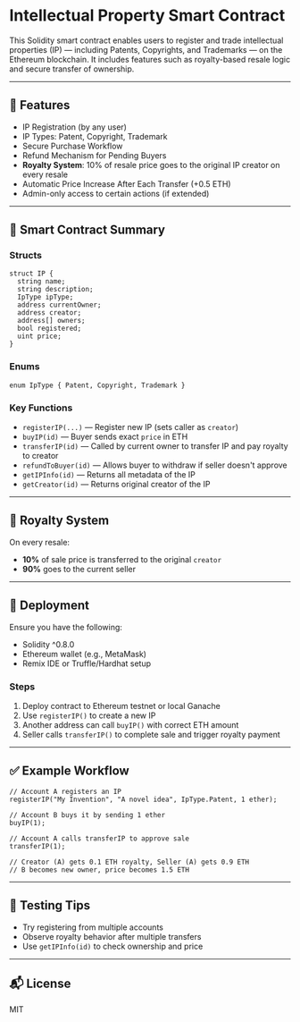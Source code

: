 # Intellectual Property Smart Contract

This Solidity smart contract enables users to register and trade intellectual properties (IP) — including Patents, Copyrights, and Trademarks — on the Ethereum blockchain. It includes features such as royalty-based resale logic and secure transfer of ownership.

---

## 🔑 Features

* IP Registration (by any user)
* IP Types: Patent, Copyright, Trademark
* Secure Purchase Workflow
* Refund Mechanism for Pending Buyers
* **Royalty System**: 10% of resale price goes to the original IP creator on every resale
* Automatic Price Increase After Each Transfer (+0.5 ETH)
* Admin-only access to certain actions (if extended)

---

## 📄 Smart Contract Summary

### Structs

```solidity
struct IP {
  string name;
  string description;
  IpType ipType;
  address currentOwner;
  address creator;
  address[] owners;
  bool registered;
  uint price;
}
```

### Enums

```solidity
enum IpType { Patent, Copyright, Trademark }
```

### Key Functions

* `registerIP(...)` — Register new IP (sets caller as `creator`)
* `buyIP(id)` — Buyer sends exact `price` in ETH
* `transferIP(id)` — Called by current owner to transfer IP and pay royalty to creator
* `refundToBuyer(id)` — Allows buyer to withdraw if seller doesn't approve
* `getIPInfo(id)` — Returns all metadata of the IP
* `getCreator(id)` — Returns original creator of the IP

---

## 💸 Royalty System

On every resale:

* **10%** of sale price is transferred to the original `creator`
* **90%** goes to the current seller

---

## 🚀 Deployment

Ensure you have the following:

* Solidity ^0.8.0
* Ethereum wallet (e.g., MetaMask)
* Remix IDE or Truffle/Hardhat setup

### Steps

1. Deploy contract to Ethereum testnet or local Ganache
2. Use `registerIP()` to create a new IP
3. Another address can call `buyIP()` with correct ETH amount
4. Seller calls `transferIP()` to complete sale and trigger royalty payment

---

## ✅ Example Workflow

```solidity
// Account A registers an IP
registerIP("My Invention", "A novel idea", IpType.Patent, 1 ether);

// Account B buys it by sending 1 ether
buyIP(1);

// Account A calls transferIP to approve sale
transferIP(1);

// Creator (A) gets 0.1 ETH royalty, Seller (A) gets 0.9 ETH
// B becomes new owner, price becomes 1.5 ETH
```

---

## 🧪 Testing Tips

* Try registering from multiple accounts
* Observe royalty behavior after multiple transfers
* Use `getIPInfo(id)` to check ownership and price

---

## 📬 License

MIT
